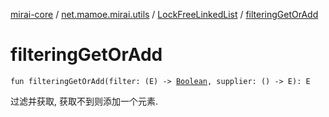 [mirai-core](../../index.md) / [net.mamoe.mirai.utils](../index.md) / [LockFreeLinkedList](index.md) / [filteringGetOrAdd](./filtering-get-or-add.md)

# filteringGetOrAdd

`fun filteringGetOrAdd(filter: (E) -> `[`Boolean`](https://kotlinlang.org/api/latest/jvm/stdlib/kotlin/-boolean/index.html)`, supplier: () -> E): E`

过滤并获取, 获取不到则添加一个元素.

